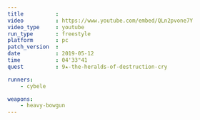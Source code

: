 ```yaml
---
title          :
video          : https://www.youtube.com/embed/QLn2pvone7Y
video_type     : youtube
run_type       : freestyle
platform       : pc
patch_version  :
date           : 2019-05-12
time           : 04'33"41
quest          : 9★-the-heralds-of-destruction-cry

runners:
    - cybele

weapons:
    - heavy-bowgun
---
```

